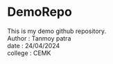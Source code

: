 # DemoRepo <br>
This is my demo github repository.<br>
Author : Tanmoy patra <br>
date : 24/04/2024 <br>
college : CEMK
